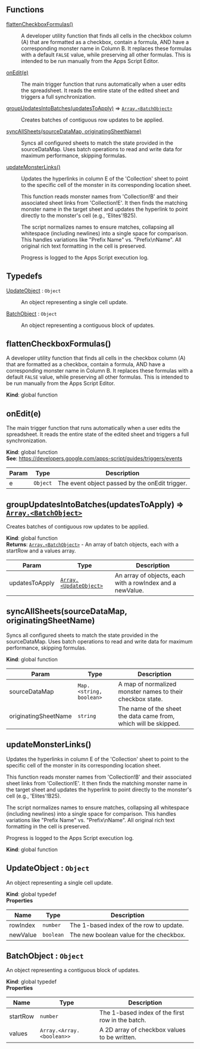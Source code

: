 ## Functions

<dl>
<dt><a href="#flattenCheckboxFormulas">flattenCheckboxFormulas()</a></dt>
<dd><p>A developer utility function that finds all cells in the checkbox column (A) that are
formatted as a checkbox, contain a formula, AND have a corresponding monster name in Column B.
It replaces these formulas with a default <code>FALSE</code> value, while preserving all other formulas.
This is intended to be run manually from the Apps Script Editor.</p>
</dd>
<dt><a href="#onEdit">onEdit(e)</a></dt>
<dd><p>The main trigger function that runs automatically when a user edits the spreadsheet.
It reads the entire state of the edited sheet and triggers a full synchronization.</p>
</dd>
<dt><a href="#groupUpdatesIntoBatches">groupUpdatesIntoBatches(updatesToApply)</a> ⇒ <code><a href="#BatchObject">Array.&lt;BatchObject&gt;</a></code></dt>
<dd><p>Creates batches of contiguous row updates to be applied.</p>
</dd>
<dt><a href="#syncAllSheets">syncAllSheets(sourceDataMap, originatingSheetName)</a></dt>
<dd><p>Syncs all configured sheets to match the state provided in the sourceDataMap.
Uses batch operations to read and write data for maximum performance, skipping formulas.</p>
</dd>
<dt><a href="#updateMonsterLinks">updateMonsterLinks()</a></dt>
<dd><p>Updates the hyperlinks in column E of the &#39;Collection&#39; sheet to point to the
specific cell of the monster in its corresponding location sheet.</p>
<p>This function reads monster names from &#39;Collection!B&#39; and their associated sheet
links from &#39;Collection!E&#39;. It then finds the matching monster name in the target
sheet and updates the hyperlink to point directly to the monster&#39;s cell (e.g., &#39;Elites&#39;!B25).</p>
<p>The script normalizes names to ensure matches, collapsing all whitespace (including
newlines) into a single space for comparison. This handles variations like &quot;Prefix Name&quot;
vs. &quot;Prefix\nName&quot;. All original rich text formatting in the cell is preserved.</p>
<p>Progress is logged to the Apps Script execution log.</p>
</dd>
</dl>

## Typedefs

<dl>
<dt><a href="#UpdateObject">UpdateObject</a> : <code>Object</code></dt>
<dd><p>An object representing a single cell update.</p>
</dd>
<dt><a href="#BatchObject">BatchObject</a> : <code>Object</code></dt>
<dd><p>An object representing a contiguous block of updates.</p>
</dd>
</dl>

<a name="flattenCheckboxFormulas"></a>

## flattenCheckboxFormulas()
A developer utility function that finds all cells in the checkbox column (A) that areformatted as a checkbox, contain a formula, AND have a corresponding monster name in Column B.It replaces these formulas with a default `FALSE` value, while preserving all other formulas.This is intended to be run manually from the Apps Script Editor.

**Kind**: global function  
<a name="onEdit"></a>

## onEdit(e)
The main trigger function that runs automatically when a user edits the spreadsheet.It reads the entire state of the edited sheet and triggers a full synchronization.

**Kind**: global function  
**See**: https://developers.google.com/apps-script/guides/triggers/events  

| Param | Type | Description |
| --- | --- | --- |
| e | <code>Object</code> | The event object passed by the onEdit trigger. |

<a name="groupUpdatesIntoBatches"></a>

## groupUpdatesIntoBatches(updatesToApply) ⇒ [<code>Array.&lt;BatchObject&gt;</code>](#BatchObject)
Creates batches of contiguous row updates to be applied.

**Kind**: global function  
**Returns**: [<code>Array.&lt;BatchObject&gt;</code>](#BatchObject) - An array of batch objects, each with a startRow and a values array.  

| Param | Type | Description |
| --- | --- | --- |
| updatesToApply | [<code>Array.&lt;UpdateObject&gt;</code>](#UpdateObject) | An array of objects, each with a rowIndex and a newValue. |

<a name="syncAllSheets"></a>

## syncAllSheets(sourceDataMap, originatingSheetName)
Syncs all configured sheets to match the state provided in the sourceDataMap.Uses batch operations to read and write data for maximum performance, skipping formulas.

**Kind**: global function  

| Param | Type | Description |
| --- | --- | --- |
| sourceDataMap | <code>Map.&lt;string, boolean&gt;</code> | A map of normalized monster names to their checkbox state. |
| originatingSheetName | <code>string</code> | The name of the sheet the data came from, which will be skipped. |

<a name="updateMonsterLinks"></a>

## updateMonsterLinks()
Updates the hyperlinks in column E of the 'Collection' sheet to point to thespecific cell of the monster in its corresponding location sheet.This function reads monster names from 'Collection!B' and their associated sheetlinks from 'Collection!E'. It then finds the matching monster name in the targetsheet and updates the hyperlink to point directly to the monster's cell (e.g., 'Elites'!B25).The script normalizes names to ensure matches, collapsing all whitespace (includingnewlines) into a single space for comparison. This handles variations like "Prefix Name"vs. "Prefix\nName". All original rich text formatting in the cell is preserved.Progress is logged to the Apps Script execution log.

**Kind**: global function  
<a name="UpdateObject"></a>

## UpdateObject : <code>Object</code>
An object representing a single cell update.

**Kind**: global typedef  
**Properties**

| Name | Type | Description |
| --- | --- | --- |
| rowIndex | <code>number</code> | The 1-based index of the row to update. |
| newValue | <code>boolean</code> | The new boolean value for the checkbox. |

<a name="BatchObject"></a>

## BatchObject : <code>Object</code>
An object representing a contiguous block of updates.

**Kind**: global typedef  
**Properties**

| Name | Type | Description |
| --- | --- | --- |
| startRow | <code>number</code> | The 1-based index of the first row in the batch. |
| values | <code>Array.&lt;Array.&lt;boolean&gt;&gt;</code> | A 2D array of checkbox values to be written. |

